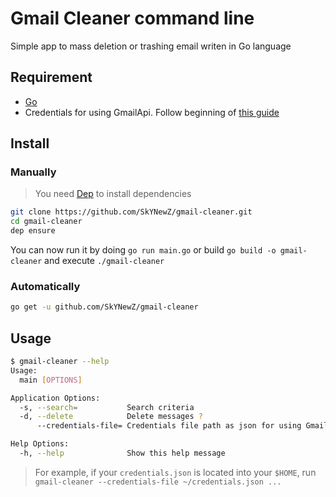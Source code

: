 # Gmail Cleaner command line

Simple app to mass deletion or trashing email writen in Go language

## Requirement

* [Go](https://golang.org/)
* Credentials for using GmailApi. Follow beginning of [this guide](https://developers.google.com/gmail/api/quickstart/go#step_1_turn_on_the)

## Install

### Manually

> You need [Dep](https://github.com/golang/dep) to install dependencies

```bash
git clone https://github.com/SkYNewZ/gmail-cleaner.git
cd gmail-cleaner
dep ensure
```

You can now run it by doing `go run main.go` or build `go build -o gmail-cleaner` and execute `./gmail-cleaner`

### Automatically

```bash
go get -u github.com/SkYNewZ/gmail-cleaner
```

## Usage

```bash
$ gmail-cleaner --help
Usage:
  main [OPTIONS]

Application Options:
  -s, --search=           Search criteria
  -d, --delete            Delete messages ?
      --credentials-file= Credentials file path as json for using GmailAPI (default: credentials.json)

Help Options:
  -h, --help              Show this help message
```

> For example, if your `credentials.json` is located into your `$HOME`, run `gmail-cleaner --credentials-file ~/credentials.json ...`
